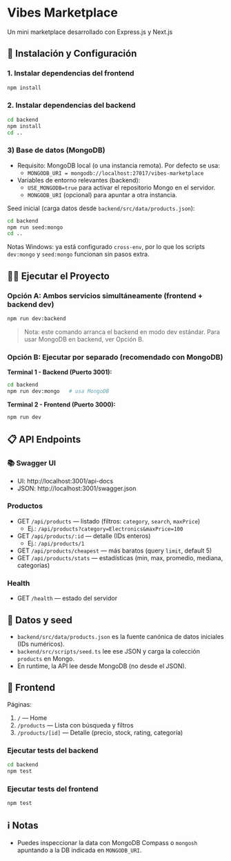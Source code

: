 # Vibes Marketplace

Un mini marketplace desarrollado con Express.js y Next.js 


## 🚀 Instalación y Configuración

### 1. Instalar dependencias del frontend

```bash
npm install
```

### 2. Instalar dependencias del backend

```bash
cd backend
npm install
cd ..
```

### 3) Base de datos (MongoDB)

- Requisito: MongoDB local (o una instancia remota). Por defecto se usa:
  - `MONGODB_URI = mongodb://localhost:27017/vibes-marketplace`
- Variables de entorno relevantes (backend):
  - `USE_MONGODB=true` para activar el repositorio Mongo en el servidor.
  - `MONGODB_URI` (opcional) para apuntar a otra instancia.

Seed inicial (carga datos desde `backend/src/data/products.json`):

```bash
cd backend
npm run seed:mongo
cd ..
```

Notas Windows: ya está configurado `cross-env`, por lo que los scripts `dev:mongo` y `seed:mongo` funcionan sin pasos extra.


## 🏃‍♂️ Ejecutar el Proyecto

### Opción A: Ambos servicios simultáneamente (frontend + backend dev)

```bash
npm run dev:backend
```

> Nota: este comando arranca el backend en modo dev estándar. Para usar MongoDB en backend, ver Opción B.

### Opción B: Ejecutar por separado (recomendado con MongoDB)

**Terminal 1 - Backend (Puerto 3001):**

```bash
cd backend
npm run dev:mongo   # usa MongoDB
```

**Terminal 2 - Frontend (Puerto 3000):**

```bash
npm run dev
```


## 📋 API Endpoints

### 📚 Swagger UI

- UI: http://localhost:3001/api-docs
- JSON: http://localhost:3001/swagger.json

### Productos

- GET `/api/products` — listado (filtros: `category`, `search`, `maxPrice`)
  - Ej.: `/api/products?category=Electronics&maxPrice=100`
- GET `/api/products/:id` — detalle (IDs enteros)
  - Ej.: `/api/products/1`
- GET `/api/products/cheapest` — más baratos (query `limit`, default 5)
- GET `/api/products/stats` — estadísticas (min, max, promedio, mediana, categorías)

### Health

- GET `/health` — estado del servidor


## 🧱 Datos y seed

- `backend/src/data/products.json` es la fuente canónica de datos iniciales (IDs numéricos).
- `backend/src/scripts/seed.ts` lee ese JSON y carga la colección `products` en Mongo.
- En runtime, la API lee desde MongoDB (no desde el JSON).


## 🎨 Frontend

Páginas:

1. `/` — Home
2. `/products` — Lista con búsqueda y filtros
3. `/products/[id]` — Detalle (precio, stock, rating, categoría)


### Ejecutar tests del backend

```bash
cd backend
npm test
```

### Ejecutar tests del frontend

```bash
npm test
```


## ℹ️ Notas

- Puedes inspeccionar la data con MongoDB Compass o `mongosh` apuntando a la DB indicada en `MONGODB_URI`.